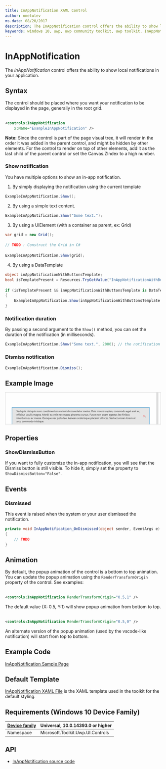 ```yaml
---
title: InAppNotification XAML Control
author: nmetulev
ms.date: 08/20/2017
description: The InAppNotification control offers the ability to show local notifications in your application.
keywords: windows 10, uwp, uwp community toolkit, uwp toolkit, InAppNotification, in app notification, xaml control, xaml
---
```


# InAppNotification 

The *InAppNotification* control offers the ability to show local notifications in your application.

## Syntax

The control should be placed where you want your notification to be displayed in the page, generally in the root grid.

```xml

<controls:InAppNotification
    x:Name="ExampleInAppNotification" />

```

**Note:** Since the control is part of the page visual tree, it will render in the order it was added in the parent control, and might be hidden by other elements. For the control to render on top of other elements, add it as the last child of the parent control or set the Canvas.ZIndex to a high number.

### Show notification

You have multiple options to show an in-app notification.

1. By simply displaying the notification using the current template

```c#
ExampleInAppNotification.Show();
```

2. By using a simple text content.

```c#
ExampleInAppNotification.Show("Some text.");
```

3. By using a UIElement (with a container as parent, ex: Grid)

```c#
var grid = new Grid();

// TODO : Construct the Grid in C#

ExampleInAppNotification.Show(grid);
```

4. By using a DataTemplate

```c#
object inAppNotificationWithButtonsTemplate;
bool isTemplatePresent = Resources.TryGetValue("InAppNotificationWithButtonsTemplate", out inAppNotificationWithButtonsTemplate);

if (isTemplatePresent && inAppNotificationWithButtonsTemplate is DataTemplate)
{
    ExampleInAppNotification.Show(inAppNotificationWithButtonsTemplate as DataTemplate);
}
```

### Notification duration

By passing a second argument to the `Show()` method, you can set the duration of the notification (in milliseconds).

```c#
ExampleInAppNotification.Show("Some text.", 2000); // the notification will appear for 2 seconds
```

### Dismiss notification

```c#
ExampleInAppNotification.Dismiss();
```

## Example Image

![InAppNotification animation](../resources/images/Controls-InAppNotification.gif "InAppNotification")

## Properties

### ShowDismissButton

If you want to fully customize the in-app notification, you will see that the Dismiss button is still visible.
To hide it, simply set the property to `ShowDismissButton="False"`.

## Events

### Dismissed

This event is raised when the system or your user dismissed the notification.

```c#
private void InAppNotification_OnDismissed(object sender, EventArgs e)
{
    // TODO
}
```

## Animation

By default, the popup animation of the control is a bottom to top animation. You can update the popup animation using the `RenderTransformOrigin` property of the control. See examples:

```xml

<controls:InAppNotification RenderTransformOrigin="0.5,1" />

```

The default value (X: 0.5, Y:1) will show popup animation from bottom to top.

```xml

<controls:InAppNotification RenderTransformOrigin="0.5,0" />

```

An alternate version of the popup animation (used by the vscode-like notification) will start from top to bottom.

## Example Code

[InAppNotification Sample Page](https://github.com/Microsoft/UWPCommunityToolkit/tree/master/Microsoft.Toolkit.Uwp.SampleApp/SamplePages/InAppNotification)

## Default Template 

[InAppNotification XAML File](https://github.com/Microsoft/UWPCommunityToolkit/blob/master/Microsoft.Toolkit.Uwp.UI.Controls/InAppNotification/InAppNotification.xaml) is the XAML template used in the toolkit for the default styling.

## Requirements (Windows 10 Device Family)

| [Device family](http://go.microsoft.com/fwlink/p/?LinkID=526370) | Universal, 10.0.14393.0 or higher |
| --- | --- |
| Namespace | Microsoft.Toolkit.Uwp.UI.Controls |

## API

* [InAppNotification source code](https://github.com/Microsoft/UWPCommunityToolkit/tree/master/Microsoft.Toolkit.Uwp.UI.Controls/InAppNotification)

